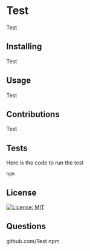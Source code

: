 # Test
  Test
 ## Installing
 Test
 ## Usage
 Test
 ## Contributions
 Test
 ## Tests
 Here is the code to run the test
 ```
 npm
 ```
 ## License
 [![License: MIT](https://img.shields.io/badge/License-MIT-yellow.svg)](https://opensource.org/licenses/MIT)
 ## Questions
 github.com/Test
 npm
